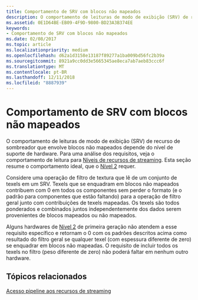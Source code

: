 ```yaml
---
title: Comportamento de SRV com blocos não mapeados
description: O comportamento de leituras de modo de exibição (SRV) de recurso de sombreador que envolve blocos não mapeados depende do nível de suporte de hardware.
ms.assetid: 0E1D64BE-EB09-4F9D-9800-BD23A3B374EE
keywords:
- Comportamento de SRV com blocos não mapeados
ms.date: 02/08/2017
ms.topic: article
ms.localizationpriority: medium
ms.openlocfilehash: d62a1d3158e13187f89277a1ba009bd56fc2b39a
ms.sourcegitcommit: 8921a9cc0dd3e5665345ae8eca7ab7aeb83ccc6f
ms.translationtype: MT
ms.contentlocale: pt-BR
ms.lasthandoff: 12/11/2018
ms.locfileid: "8887939"
---
```

# <a name="span-iddirect3dconceptssrvbehaviorwithnon-mappedtilesspansrv-behavior-with-non-mapped-tiles"></a><span id="direct3dconcepts.srv_behavior_with_non-mapped_tiles"></span>Comportamento de SRV com blocos não mapeados


O comportamento de leituras de modo de exibição (SRV) de recurso de sombreador que envolve blocos não mapeados depende do nível de suporte de hardware. Para uma análise dos requisitos, veja o comportamento de leitura para [Níveis de recursos de streaming](streaming-resources-features-tiers.md). Esta seção resume o comportamento ideal, que o [Nível 2](tier-2.md) requer.

Considere uma operação de filtro de textura que lê de um conjunto de texels em um SRV. Texels que se enquadram em blocos não mapeados contribuem com 0 em todos os componentes sem perder o formato (e o padrão para componentes que estão faltando) para a operação de filtro geral junto com contribuições de texels mapeadas. Os texels são todos ponderados e combinados juntos independentemente dos dados serem provenientes de blocos mapeados ou não mapeados.

Alguns hardwares de [Nível 2](tier-2.md) de primeira geração não atendem a esse requisito específico e retornam o 0 com os padrões descritos acima como resultado do filtro geral se qualquer texel (com espessura diferente de zero) se enquadrar em blocos não mapeadas. O requisito de incluir todos os texels no filtro (peso diferente de zero) não poderá faltar em nenhum outro hardware.

## <a name="span-idrelated-topicsspanrelated-topics"></a><span id="related-topics"></span>Tópicos relacionados


[Acesso pipeline aos recursos de streaming](pipeline-access-to-streaming-resources.md)

 

 




